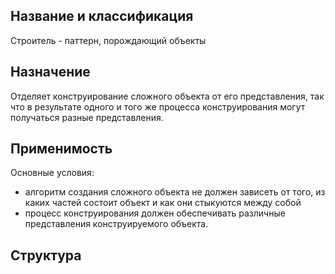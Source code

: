 ## Название и классификация
Строитель - паттерн, порождающий объекты
## Назначение
Отделяет конструирование сложного объекта от его представления, так что в результате одного и того же процесса конструирования могут получаться разные представления.

## Применимость
Основные условия:
- алгоритм создания сложного объекта не должен зависеть от того, из каких частей состоит объект и как они стыкуются между собой
- процесс конструирования должен обеспечивать различные представления конструируемого объекта.
## Структура
